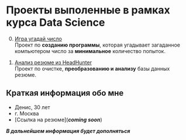 # Проекты выполенные в рамках курса Data Science

0. [Игра угадай число](https://github.com/Ramzes30765/Guess_number_game)<br>
Проект по **созданию программы**, которая угадывает загаданное компьютером число за **минимальное** количество попыток.

1. [Анализ резюме из HeadHunter](https://github.com/Ramzes30765/Project_1)<br>
Проект по очистке, **преобразованию и анализу** базы данных резюме.

## Краткая информация обо мне

* Денис, 30 лет
* г. Москва
* [Ссылка на резюме](***coming soon***)

***В дальнейшем информация будет дополняться***
